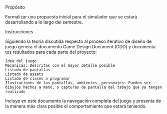Propósito

Formalizar una propuesta inicial para el simulador que se estará desarrollando a lo largo del semestre.

Instrucciones

Siguiendo la teoría discutida respecto al proceso iterativo de diseño de juego genera el documento Game Design Document (GDD) y documenta tus resultados para cada parte del proyecto:

    Idea del juego
    Mecanicas: Descritas con el mayor detalle posible
    Listado de pantallas
    Listado de assets
    Listado de clases a programar
    Ilustraciones de las pantallas, ambientes, personajes: Pueden ser dibujos hechos a mano, o capturas de pantalla del tabajo que ya tengan realizado

Incluye en este documento la navegación completa del juego y presenta de la manera más clara posible el comportamiento que estará teniendo.